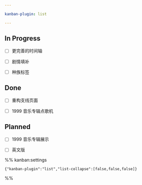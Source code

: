 ```yaml
---

kanban-plugin: list

---
```


## In Progress

- [ ] 更完善的时间轴
- [ ] 剧情填补
- [ ] 种族标签


## Done

- [ ] 重构支线页面
- [ ] 1999 音乐专辑点歌机


## Planned

- [ ] 1999 音乐专辑展示
- [ ] 英文版




%% kanban:settings
```
{"kanban-plugin":"list","list-collapse":[false,false,false]}
```
%%